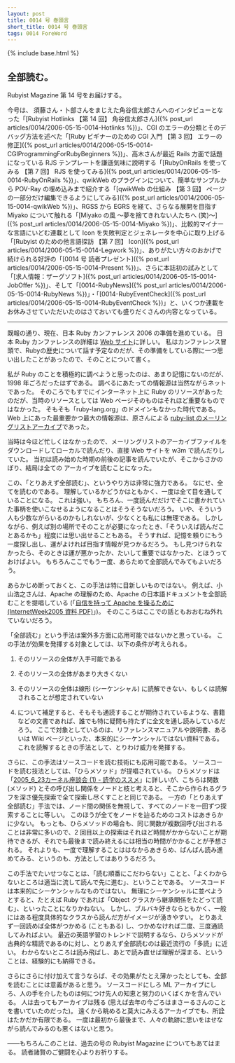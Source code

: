 ```yaml
---
layout: post
title: 0014 号 巻頭言
short_title: 0014 号 巻頭言
tags: 0014 ForeWord
---
```

{% include base.html %}


## 全部読む。

Rubyist Magazine 第 14 号をお届けする。

今号は、
須藤さん・卜部さんをまじえた角谷信太郎さんへのインタビューとなった「[Rubyist Hotlinks 【第 14 回】 角谷信太郎さん]({% post_url articles/0014/2006-05-15-0014-Hotlinks %})」、CGI のエラーの分類とそのデバッグ方法を述べた「[Ruby ビギナーのための CGI 入門 【第 3 回】 エラーの修正]({% post_url articles/0014/2006-05-15-0014-CGIProgrammingForRubyBeginners %})」、高木さんが最近 Rails 方面で話題になっている RJS テンプレートを謙遜気味に説明する「[RubyOnRails を使ってみる 【第 7 回】 RJS を使ってみる]({% post_url articles/0014/2006-05-15-0014-RubyOnRails %})」、qwikWeb のプラグインについて、簡単なサンプルから POV-Ray の埋め込みまで紹介する「[qwikWeb の仕組み 【第 3 回】 ページの一部分だけ編集できるようにしてみる]({% post_url articles/0014/2006-05-15-0014-qwikWeb %})」、RGSS から EGRS を経て、さらなる展開を目指す Miyako について触れる「[Miyako の風 〜夢を捨てきれない人たちへ (笑)〜]({% post_url articles/0014/2006-05-15-0014-Miyako %})」、比較的マイナーな言語にいどむ連載として Icon を失敗判定とジェネレータを中心に取り上げる「[Rubyist のための他言語探訪 【第 7 回】 Icon]({% post_url articles/0014/2006-05-15-0014-Legwork %})」、ありがたい方々のおかげで続けられる好評の「[0014 号 読者プレゼント]({% post_url articles/0014/2006-05-15-0014-Present %})」、さらに本誌初の試みとして「[求人情報：ザーグソフト]({% post_url articles/0014/2006-05-15-0014-JobOffer %})」、そして「[0014-RubyNews]({% post_url articles/0014/2006-05-15-0014-RubyNews %})」・「[0014-RubyEventCheck]({% post_url articles/0014/2006-05-15-0014-RubyEventCheck %})」と、いくつか連載をお休みさせていただいたのはさておいても盛りだくさんの内容となっている。

----

既報の通り、現在、日本 Ruby カンファレンス 2006 の準備を進めている。
日本 Ruby カンファレンスの詳細は [Web サイト](http://jp.rubyist.net/RubyKaigi2006/)に詳しい。
私はカンファレンス冒頭で、Rubyの歴史について話す予定なのだが、その準備をしている際に一つ思い出したことがあったので、そのことについて書く。

私が Ruby のことを積極的に調べようと思ったのは、あまり記憶にないのだが、1998 年ごろだったはずである。
調べるにあたっての情報源は当然ながらネットであった。
そのころでもすでにインターネット上に Ruby のリソースがあったのだが、当時のリソースとしては Web ページそのものはそれほど重要なものではなかった。
そもそも「ruby-lang.org」のドメインもなかった時代である。
Web 上にあった最重要かつ最大の情報源は、原さんによる [ruby-list のメーリングリストアーカイブ](http://blade.nagaokaut.ac.jp/ruby/ruby-list/index.shtml)であった。

当時は今ほど忙しくはなかったので、メーリングリストのアーカイブファイルをダウンロードしてローカルで読んだり、直接 Web サイトを w3m で読んだりしていた。
当初は読み始めた時期の前後の記事を読んでいたが、そこからさかのぼり、結局は全ての
アーカイブを読むことになった。

この、「とりあえず全部読む」、というやり方は非常に強力である。
なにせ、全てを読むのである。
理解しているかどうかはともかく、一度は全て目を通していることになる。
これは強い。
もちろん、一度読んだだけでそこに書かれていた事柄を使いこなせるようになることはそうそうないだろう。
いや、そういう人も少数ながらいるのかもしれないが、少なくとも私には無理である。
しかしながら、例えば別の場所でそのことが必要になったとき、「そういえば読んだことあるかも」程度には思い出せることもある。
そうすれば、記憶を頼りにもう一度探し出し、運がよければ目指す情報が見つかるだろう。
もし見つけられなかったら、そのときは運が悪かったか、たいして重要ではなかった、とほうっておけばよい。
もちろんここでもう一度、あらためて全部読んでみてもよいだろう。

あらかじめ断っておくと、この手法は特に目新しいものではない。
例えば、小山浩之さんは、Apache の理解のため、Apache の日本語ドキュメントを全部読むことを提唱している (「[自信を持って Apache を操るために (InternetWeek2005 資料,PDF)](http://www.nic.ad.jp/ja/materials/iw/2005/proceedings/T16.pdf)」)。
そのこころはここでの話ともおおむね外れていないだろう。

「全部読む」という手法は案外多方面に応用可能ではないかと思っている。
この手法が効果を発揮する対象としては、以下の条件が考えられる。

1. そのリソースの全体が入手可能である
1. そのリソースの全体があまり大きくない
1. そのリソースの全体は線形 (シーケンシャル) に読解できない、もしくは読解されることが想定されていない


3. について補足すると、そもそも通読することが期待されているような、書籍などの文書であれば、誰でも特に疑問も持たずに全文を通し読みしているだろう。
ここで対象としているのは、リファレンスマニュアルや説明書、あるいは Wiki ページといった、本来的にシーケンシャルではない資料である。
これを読解するときの手法として、とりわけ威力を発揮する。

さらに、この手法はソースコードを読む技術にも応用可能である。
ソースコードを読む技法としては、「ひらメソッド」が提唱されている。
ひらメソッドは「[2005_6_23カーネル座談会 (1) - 読学のススメ](http://hira.main.jp/wiki/pukiwiki.php?2005_6_23%A5%AB%A1%BC%A5%CD%A5%EB%BA%C2%C3%CC%B2%F1%AD%A1)」に詳しいが、こちらは関数 (メソッド) とその呼び出し関係をノードと枝と考えると、そこから作られるグラフを深さ優先探索で全て探索し尽くすことと同じである。
一方の「とりあえず全部読む」手法では、ノード間の関係を無視して、すべてのノードを一回ずつ探索することに等しい。
このほうが全てをノードを辿るためのコストはあきらかに少ない。
もっとも、ひらメソッドの場合も、同じ関数が複数回呼び出されることは非常に多いので、2 回目以上の探索はそれほど時間がかからないことが期待できるが、それでも最後まで読み終えるには相当の時間がかかることが予想される。
それよりも、一度で理解することははなからあきらめ、ばんばん読み進めてみる、というのも、方法としてはありうるだろう。

この手法でたいせつなことは、「読む順番にこだわらない」ことと、「よくわからないところは適当に流して読んで先に進む」、ということである。
ソースコードは本来的にシーケンシャルなものではない。
無理にシーケンシャルに並べようとすると、たとえば Ruby であれば「Object クラスから継承関係をたどって読む」、といったことになりかねない。
しかし、ブルバキ好きならともかく、一般にはある程度具体的なクラスから読んだ方がイメージが湧きやすい。
とりあえず一回読めば全体がつかめる (こともある) し、つかめなければ二度、三度通読してみればよい。
最近の英語学習のトレンドで説明するなら、ひらメソッドが古典的な精読であるのに対し、とりあえず全部読むのは最近流行の「多読」に近い。
わからないところは読み飛ばし、あとで読み直せば理解が深まる、ということは、経験的にも納得できる。

さらにさらに付け加えて言うならば、その効果がたとえ薄かったとしても、全部を読むことには意義があると思う。
ソースコードにしろ ML アーカイブにしろ、人の手を介したものは何につけ先人の知恵と努力のいくばくかを含んでいる。
人は去ってもアーカイブは残る (思えば去年の今ごろはまさーるさんのことを書いていたのだった)。
遠くから眺めると莫大にみえるアーカイブでも、所詮はたかだか有限である。
一度は最初から最後まで、人々の軌跡に思いをはせながら読んでみるのも悪くはないと思う。

――もちろんこのことは、過去の号の Rubyist Magazine についてもあてはまる。
読者諸賢のご健闘を心よりお祈りする。


